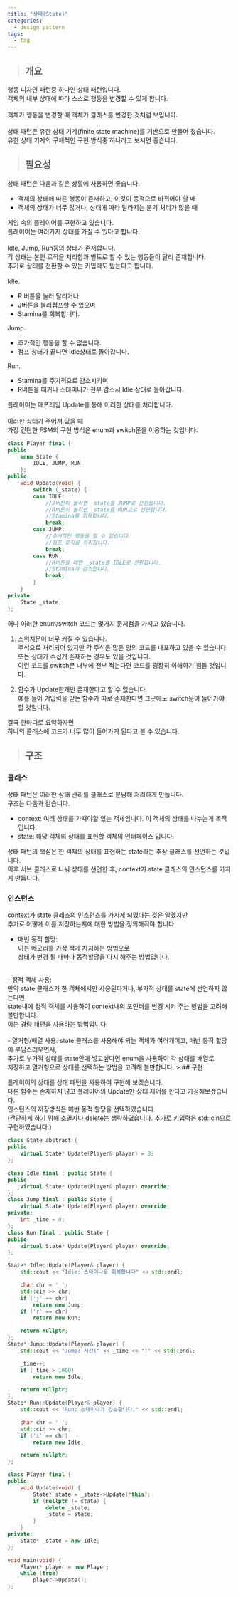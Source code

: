 ```yaml
---
title: "상태(State)"
categories:
  - design pattern
tags:
  - tag
---
```

> ## 개요

행동 디자인 패턴중 하나인 상태 패턴입니다.<br>
객체의 내부 상태에 따라 스스로 행동을 변경할 수 있게 합니다.<br>
<br>
객체가 행동을 변경할 때 객체가 클래스를 변경한 것처럼 보입니다.<br>
<br>
상태 패턴은 유한 상태 기계(finite state machine)를 기반으로 만들어 졌습니다.<br>
유한 상태 기계의 구체적인 구현 방식중 하나라고 보시면 좋습니다.<br>
> ## 필요성

상태 패턴은 다음과 같은 상황에 사용하면 좋습니다.
- 객체의 상태에 따른 행동이 존재하고, 이것이 동적으로 바뀌어야 할 때 
- 객체의 상태가 너무 많거나, 상태에 따라 달라지는 분기 처리가 많을 때

게임 속의 플레이어를 구현하고 있습니다.<br>
플레이어는 여러가지 상태를 가질 수 있다고 합니다.<br>
<br>
Idle, Jump, Run등의 상태가 존재합니다.<br>
각 상태는 본인 로직을 처리함과 별도로 할 수 있는 행동들이 달리 존재합니다.<br>
추가로 상태를 전환할 수 있는 키입력도 받는다고 합니다.<br>
<br>
Idle.
- R 버튼을 눌러 달리거나
- J버튼을 눌러점프할 수 있으며
- Stamina를 회복합니다.

Jump.
- 추가적인 행동을 할 수 없습니다.
- 점프 상태가 끝나면 Idle상태로 돌아갑니다.

Run.
- Stamina를 주기적으로 감소시키며
- R버튼을 때거나 스태미나가 전부 감소시 Idle 상태로 돌아갑니다.

플레이어는 매프레임 Update를 통해 이러한 상태를 처리합니다.<br>
<br>
이러한 상태가 주어져 있을 때<br>
가장 간단한 FSM의 구현 방식은 enum과 switch문을 이용하는 것입니다.
```cpp
class Player final {
public:
	enum State {
		IDLE, JUMP, RUN
	};
public:
	void Update(void) {
		switch (_state) {
		case IDLE:
			//J버튼이 눌리면 _state를 JUMP로 전환합니다.
			//R버튼이 눌리면 _state를 RUN으로 전환합니다.
			//Stamina를 회복합니다.
			break;
		case JUMP:
			//추가적인 행동을 할 수 없습니다.
			//점프 로직을 처리합니다.
			break;
		case RUN:
			//R버튼을 때면 _state를 IDLE로 전환합니다.
			//Stamina가 감소합니다.
			break;
		}
	}
private:
	State _state;
};
```
허나 이러한 enum/switch 코드는 몇가지 문제점을 가지고 있습니다.<br>
1. 스위치문이 너무 커질 수 있습니다.<br>
주석으로 처리되어 있지만 각 주석은 많은 양의 코드를 내포하고 있을 수 있습니다.<br>
또는 상태가 수십개 존재하는 경우도 있을 것입니다.<br>
이런 코드를 switch문 내부에 전부 적는다면 코드를 굉장히 이해하기 힘들 것입니다.<br>

2. 함수가 Update한개만 존재한다고 할 수 없습니다.<br>
예를 들어 키입력을 받는 함수가 따로 존재한다면 그곳에도 switch문이 들어가야 할 것입니다.

결국 한마디로 요약하자면<br>
하나의 클래스에 코드가 너무 많이 들어가게 된다고 볼 수 있습니다.
> ## 구조

### 클래스
상태 패턴은 이러한 상태 관리를 클래스로 분담해 처리하게 만듭니다.<br>
구조는 다음과 같습니다.
- context: 여러 상태를 가져야할 있는 객체입니다. 이 객체의 상태를 나누는게 목적입니다.
- state: 해당 객체의 상태를 표현할 객체의 인터페이스 입니다.

상태 패턴의 핵심은 한 객체의 상태를 표현하는 state라는 추상 클래스를 선언하는 것입니다.<br>
이후 서브 클래스로 나눠 상태를 선언한 후, context가 state 클래스의 인스턴스를 가지게 만듭니다.<br>

### 인스턴스
context가 state 클래스의 인스턴스를 가지게 되었다는 것은 알겠지만<br>
추가로 어떻게 이를 저장하는지에 대한 방법을 정의해줘야 합니다.
- 매번 동적 할당:<br>
이는 메모리를 가장 적게 차지하는 방법으로<br>
상태가 변경 될 때마다 동적할당을 다시 해주는 방법입니다.<br>
<br>
- 정적 객체 사용:<br>
만약 state 클래스가 한 객체에서만 사용된다거나, 부가적 상태를 state에 선언하지 않는다면<br>
state내에 정적 객체를 사용하여 context내의 포인터를 변경 시켜 주는 방법을 고려해 볼만합니다.<br>
이는 경량 패턴을 사용하는 방법입니다.<br>
<br>
- 열거형/배열 사용:
state 클래스를 사용해야 되는 객체가 여러개이고, 매번 동적 할당이 부담스러우면서,<br>
추가로 부가적 상태를 state안에 넣고싶다면 enum을 사용하여 각 상태를 배열로<br>
저장하고 열거형으로 상태를 선택하는 방법을 고려해 볼만합니다.
> ## 구현

플레이어의 상태를 상태 패턴을 사용하여 구현해 보겠습니다.<br>
다른 함수는 존재하지 않고 플레이어의 Update만 상태 제어를 한다고 가정해보겠습니다.<br>
인스턴스의 저장방식은 매번 동적 할당을 선택하였습니다.<br>
(간단하게 하기 위해 소멸자나 delete는 생략하였습니다. 추가로 키입력은 std::cin으로 구현하였습니다.)
```cpp
class State abstract {
public:
	virtual State* Update(Player& player) = 0;
};
```
```cpp
class Idle final : public State {
public:
	virtual State* Update(Player& player) override;
};
class Jump final : public State {
	virtual State* Update(Player& player) override;
private:
	int _time = 0;
};
class Run final : public State {
public:
	virtual State* Update(Player& player) override;
};

State* Idle::Update(Player& player) {
	std::cout << "Idle: 스태미나를 회복합니다" << std::endl;

	char chr = ' ';
	std::cin >> chr;
	if ('j' == chr)
		return new Jump;
	if ('r' == chr)
		return new Run;

	return nullptr;
};
State* Jump::Update(Player& player) {
	std::cout << "Jump: 시간(" << _time << ")" << std::endl;

	_time++;
	if (_time > 1000)
		return new Idle;

	return nullptr;
};
State* Run::Update(Player& player) {
	std::cout << "Run: 스태미나가 감소합니다." << std::endl;

	char chr = ' ';
	std::cin >> chr;
	if ('i' == chr)
		return new Idle;

	return nullptr;
};

class Player final {
public:
	void Update(void) {
		State* state = _state->Update(*this);
		if (nullptr != state) {
			delete _state;
			_state = state;
		}
	}
private:
	State* _state = new Idle;
};

void main(void) {
	Player* player = new Player;
	while (true)
		player->Update();
};

```
